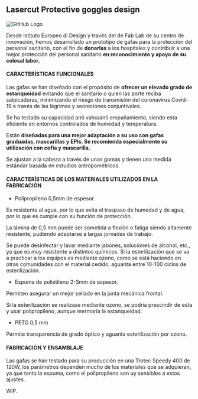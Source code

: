 <h2>Lasercut Protective goggles design</h2>

![GitHub Logo](/images/01.png)


Desde Istituto Europeo di Design y través del de Fab Lab de su centro de innovación, hemos desarrollado un prototipo de gafas para la protección del personal sanitario, con el fin de **donarlas** a los hospitales  y contribuir a una mejor protección del personal sanitario **en reconocimiento y apoyo de su colosal labor.**

<h4>CARACTERÍSTICAS FUNCIONALES</h4>

Las gafas se han diseñado con el propósito de **ofrecer un elevado grado de estanqueidad** evitando que el sanitario o quien las porte reciba salpicaduras, minimizando el riesgo de transmisión del coronavirus Covid-19 a través de las lágrimas y secreciones conjuntivales.

Se ha testado su capacidad anti vaho/anti empañamiento, siendo esta eficiente en entornos controlados de humedad y temperatura.

Están **diseñadas para una mejor adaptación a su uso con gafas graduadas, mascarillas y EPIs. Se recomienda especialmente su utilización con cofia y mascarilla.**

Se ajustan a la cabeza a través de unas gomas y tienen una medida estándar basada en estudios antropométricos.

<h4>CARACTERÍSTICAS DE LOS MATERIALES UTILIZADOS EN LA FABRICACIÓN</h4>

- Polipropileno 0,5mm de espesor.

Es resistente al agua, por lo que evita el traspaso de humedad y de agua, por lo que es cumple con su función de protección.

La lámina de 0,5 mm puede ser sometida a flexión o fatiga siendo altamente resistente, pudiendo adaptarse a largas jornadas de trabajo.

Se puede desinfectar y lavar mediante jabones, soluciones de alcohol, etc., ya que es muy resistente a distintos químicos. Si la esterilización que se va a practicar a los equipos es mediante ozono, como se está haciendo en otras comunidades con el material cedido, aguanta entre 10-100 ciclos de esterilización.

- Espuma de polietileno 2-3mm de espesor.

Permiten asegurar un mejor sellado en la junta mecánica frontal.

Si la esterilización se realizase mediante ozono, se podría prescindir de esta y usar polipropileno, aunque mermaría la estanqueidad.

- PETG 0,5 mm

Permite transparencia de grado óptico y aguanta esterilización por ozono.

<h4>FABRICACIÓN Y ENSAMBLAJE</h4>

Las gafas se han testado para su producción en una Trotec Speedy 400 de 120W, los parámetros dependen mucho de los materiales que se adquieran, ya que tanto la espuma, como el polipropileno son uy sensibles a estos ajustes.

WIP.
